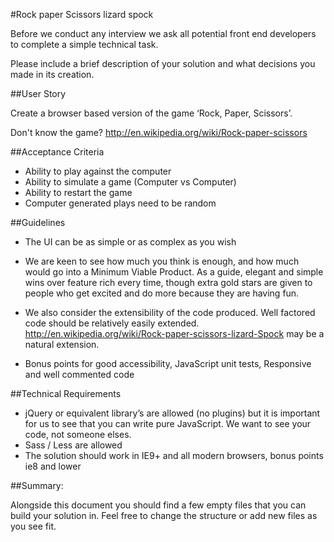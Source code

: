 #Rock paper Scissors lizard spock

Before we conduct any interview we ask all potential front end developers to complete a simple technical task.

Please include a brief description of your solution and what decisions you made in its creation.

##User Story

Create a browser based version of the game ‘Rock, Paper, Scissors’.

Don't know the game? http://en.wikipedia.org/wiki/Rock-paper-scissors

##Acceptance Criteria

-	Ability to play against the computer
-	Ability to simulate a game (Computer vs Computer)
-	Ability to restart the game
-	Computer generated plays need to be random

##Guidelines

-	The UI can be as simple or as complex as you wish

-	We are keen to see how much you think is enough, and how much would go into a Minimum Viable Product.  As a guide, elegant and simple wins over feature rich every time, though extra gold stars are given to people who get excited and do more because they are having fun.

-	We also consider the extensibility of the code produced.  Well factored code should be relatively easily extended. http://en.wikipedia.org/wiki/Rock-paper-scissors-lizard-Spock may be a natural extension.

-	Bonus points for good accessibility, JavaScript unit tests, Responsive and well commented code

##Technical Requirements

-	jQuery or equivalent library’s are allowed (no plugins) but it is important for us to see that you can write pure JavaScript. We want to see your code, not someone elses.
-	Sass / Less are allowed
-	The solution should work in IE9+ and all modern browsers, bonus points ie8 and lower

##Summary:

Alongside this document you should find a few empty files that you can build your solution in. Feel free to change the structure or add new files as you see fit.
